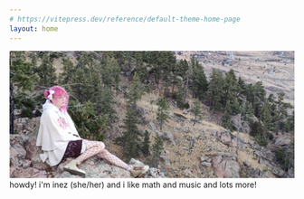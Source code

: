 ```yaml
---
# https://vitepress.dev/reference/default-theme-home-page
layout: home
---
```


![Inez swagged up on a mountain](/MountainClose.jpg)
howdy! i'm inez (she/her) and i like math and music and lots more!
